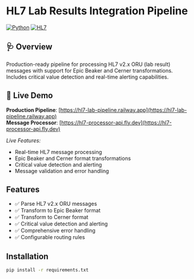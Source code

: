 # HL7 Lab Results Integration Pipeline

[![Python](https://img.shields.io/badge/Python-3.7+-blue.svg)](https://www.python.org)
[![HL7](https://img.shields.io/badge/HL7-v2.5-green.svg)](http://www.hl7.org)

## 🩺 Overview

Production-ready pipeline for processing HL7 v2.x ORU (lab result) messages with support for Epic Beaker and Cerner transformations. Includes critical value detection and real-time alerting capabilities.

## 🚀 Live Demo
**Production Pipeline**: [https://hl7-lab-pipeline.railway.app](https://hl7-lab-pipeline.railway.app)  
**Message Processor**: [https://hl7-processor-api.fly.dev](https://hl7-processor-api.fly.dev)

*Live Features:*
- Real-time HL7 message processing
- Epic Beaker and Cerner format transformations
- Critical value detection and alerting
- Message validation and error handling

## Features

- ✅ Parse HL7 v2.x ORU messages
- ✅ Transform to Epic Beaker format
- ✅ Transform to Cerner format  
- ✅ Critical value detection and alerting
- ✅ Comprehensive error handling
- ✅ Configurable routing rules

## Installation

```bash
pip install -r requirements.txt

